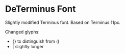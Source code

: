 DeTerminus Font
===============

Slightly modified Terminus font. Based on Terminus 11px.

Changed glyphs:

* {} to distinguish from ()
* | slightly longer

